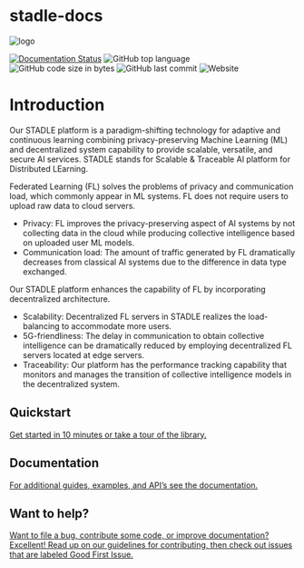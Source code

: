 # stadle-docs

![logo](https://github.com/tie-set/stadle-docs/blob/main/_static/STADLE_logo.png)

[![Documentation Status](https://readthedocs.org/projects/stadle-documentation/badge/?version=latest)](https://stadle-documentation.readthedocs.io/en/latest/?badge=latest)
![GitHub top language](https://img.shields.io/github/languages/top/tie-set/stadle-docs)
![GitHub code size in bytes](https://img.shields.io/github/languages/code-size/tie-set/stadle-docs)
![GitHub last commit](https://img.shields.io/github/last-commit/tie-set/stadle-docs)
![Website](https://img.shields.io/website?down_color=lightgrey&down_message=offline&up_color=blue&up_message=online&url=https%3A%2F%2Ftie-set.com)

# Introduction
Our STADLE platform is a paradigm-shifting technology for adaptive and continuous learning combining privacy-preserving Machine Learning (ML) and decentralized system capability to provide scalable, versatile, and secure AI services. STADLE stands for Scalable & Traceable AI platform for Distributed LEarning.

Federated Learning (FL) solves the problems of privacy and communication load, which commonly appear in ML systems. FL does not require users to upload raw data to cloud servers.

- Privacy: FL improves the privacy-preserving aspect of AI systems by not collecting data in the cloud while producing collective intelligence based on uploaded user ML models.
- Communication load: The amount of traffic generated by FL dramatically decreases from classical AI systems due to the difference in data type exchanged.

Our STADLE platform enhances the capability of FL by incorporating decentralized architecture.

- Scalability: Decentralized FL servers in STADLE realizes the load-balancing to accommodate more users.
- 5G-friendliness: The delay in communication to obtain collective intelligence can be dramatically reduced by employing decentralized FL servers located at edge servers.
- Traceability: Our platform has the performance tracking capability that monitors and manages the transition of collective intelligence models in the decentralized system.


## Quickstart
[Get started in 10 minutes  or take a tour of the library.](https://stadle-documentation.readthedocs.io/en/latest/index.html)

## Documentation
[For additional guides, examples, and API’s see the documentation.](https://stadle-documentation.readthedocs.io/en/latest/index.html)

## Want to help?
[Want to file a bug, contribute some code, or improve documentation? Excellent! Read up on our guidelines for contributing, then check out issues that are labeled Good First Issue.](https://stadle-documentation.readthedocs.io/en/latest/index.html)
